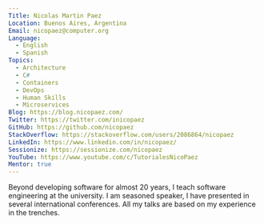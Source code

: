 ```yaml
---
Title: Nicolas Martin Paez
Location: Buenos Aires, Argentina
Email: nicopaez@computer.org
Language:
  - English
  - Spanish
Topics:
  - Architecture
  - C#
  - Containers
  - DevOps
  - Human Skills
  - Microservices
Blog: https://blog.nicopaez.com/
Twitter: https://twitter.com/inicopaez
GitHub: https://github.com/nicopaez
StackOverflow: https://stackoverflow.com/users/2086864/nicopaez
LinkedIn: https://www.linkedin.com/in/nicopaez/
Sessionize: https://sessionize.com/nicopaez
YouTube: https://www.youtube.com/c/TutorialesNicoPaez
Mentor: true
---
```

Beyond developing software for almost 20 years, I teach software engineering at the university. I am seasoned speaker, I have presented in several international conferences. All my talks are based on my experience in the trenches.
